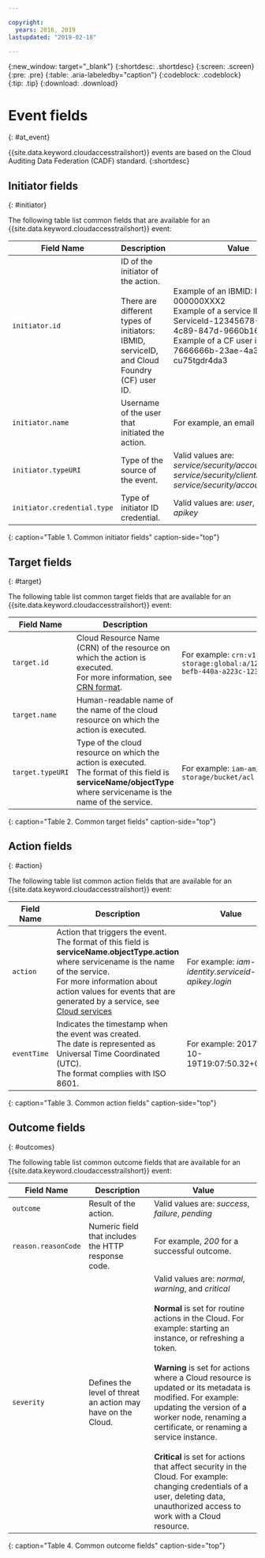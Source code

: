```yaml
---

copyright:
  years: 2016, 2019
lastupdated: "2019-02-18"

---
```


{:new_window: target="_blank"}
{:shortdesc: .shortdesc}
{:screen: .screen}
{:pre: .pre}
{:table: .aria-labeledby="caption"}
{:codeblock: .codeblock}
{:tip: .tip}
{:download: .download}



# Event fields
{: #at_event}

{{site.data.keyword.cloudaccesstrailshort}} events are based on the Cloud Auditing Data Federation (CADF) standard. 
{:shortdesc}

## Initiator fields
{: #initiator}

The following table list common fields that are available for an {{site.data.keyword.cloudaccesstrailshort}} event:

| Field Name | Description | Value |
|------------|-------------|-------|
| `initiator.id` | ID of the initiator of the action. </br></br>There are different types of initiators: IBMID, serviceID, and Cloud Foundry (CF) user ID. | Example of an IBMID: IBMid-000000XXX2 </br>Example of a service ID: iam-ServiceId-12345678-0165-4c89-847d-9660b1632e14 </br>Example of a CF user id: 7666666b-23ae-4a34-8569-cu75tgdr4da3 |
| `initiator.name` | Username of the user that initiated the action. | For example, an email address. |
| `initiator.typeURI` | Type of the source of the event. | Valid values are: *service/security/account/user*, *service/security/clientid*, *service/security/account/serviceid* |
| `initiator.credential.type` | Type of initiator ID credential. | Valid values are: *user*, *token*, *apikey* |
{: caption="Table 1. Common initiator fields" caption-side="top"} 

  

## Target fields
{: #target}

The following table list common target fields that are available for an {{site.data.keyword.cloudaccesstrailshort}} event:

| Field Name | Description | Value |
|------------|-------------|-------|
| `target.id` | Cloud Resource Name (CRN) of the resource on which the action is executed. </br>For more information, see [CRN format](/docs/overview?topic=overview-format-crn#format). | For example: `crn:v1:bluemix:public:cloud-object-storage:global:a/12345678e6232019c6567c9123456789:fr56et47-befb-440a-a223c-12345678dae1:bucket:bucket1` |
| `target.name` | Human-readable name of the name of the cloud resource on which the action is executed. |  |
| `target.typeURI` | Type of the cloud resource on which the action is executed. </br>The format of this field is **serviceName/objectType** where servicename is the name of the service. | For example: `iam-am/policy` or `cloud-object-storage/bucket/acl` |
{: caption="Table 2. Common target fields" caption-side="top"} 


 
## Action fields
{: #action}

The following table list common action fields that are available for an {{site.data.keyword.cloudaccesstrailshort}} event:

| Field Name | Description | Value |
|------------|-------------|-------|
| `action` | Action that triggers the event. </br>The format of this field is **serviceName.objectType.action** where servicename is the name of the service. </br>For more information about action values for events that are generated by a service, see <a href="/docs/services/cloud-activity-tracker?topic=cloud-activity-tracker-cloud_services#cloud_services">Cloud services</a> | For example: *iam-identity.serviceid-apikey.login* |
| `eventTime` | Indicates the timestamp when the event was created. </br>The date is represented as Universal Time Coordinated (UTC). </br>The format complies with ISO 8601. | For example: 2017-10-19T19:07:50.32+0000 |
{: caption="Table 3. Common action fields" caption-side="top"} 



## Outcome fields
{: #outcomes}

The following table list common outcome fields that are available for an {{site.data.keyword.cloudaccesstrailshort}} event:

| Field Name | Description | Value |
|------------|-------------|-------|
| `outcome` | Result of the action. | Valid values are: *success*, *failure*, *pending* |
| `reason.reasonCode` | Numeric field that includes the HTTP response code. | For example, *200* for a successful outcome. |
| `severity` | Defines the level of threat an action may have on the Cloud. | Valid values are: *normal*, *warning*, and *critical* </br></br>**Normal** is set for routine actions in the Cloud. For example: starting an instance, or refreshing a token. </br></br>**Warning** is set for actions where a Cloud resource is updated or its metadata is modified. For example: updating the version of a worker node, renaming a certificate, or renaming a service instance. </br></br>**Critical** is set for actions that affect security in the Cloud. For example: changing credentials of a user, deleting data, unauthorized access to work with a Cloud resource. |
{: caption="Table 4. Common outcome fields" caption-side="top"} 


